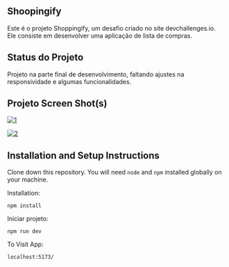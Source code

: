## Shoopingify

Este é o projeto Shoppingify, um desafio criado no site devchallenges.io. Ele consiste em desenvolver uma aplicação de lista de compras.

## Status do Projeto

Projeto na parte final de desenvolvimento, faltando ajustes na responsividade e algumas funcionalidades.

## Projeto Screen Shot(s)  

<a href="https://ibb.co/mXgCHvs"><img src="https://i.ibb.co/MGQDR8T/1.jpg" alt="1" border="0" /></a>

<a href="https://ibb.co/VSQjpVQ"><img src="https://i.ibb.co/Xs32kX3/2.jpg" alt="2" border="0" /></a>

## Installation and Setup Instructions

Clone down this repository. You will need `node` and `npm` installed globally on your machine.  

Installation:

`npm install`  

Iniciar projeto:

`npm run dev`  

To Visit App:

`localhost:5173/`  

